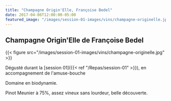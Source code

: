 ```yaml
---
title: "Champagne Origin'Elle, Françoise Bedel"
date: 2017-04-06T12:00:00-05:00
featured_image: "/images/session-01-images/vins/champagne-originelle.jpg"
---
```


Champagne Origin'Elle de Françoise Bedel
----------------------------------------

{{< figure src="/images/session-01-images/vins/champagne-originelle.jpg" >}}

Dégusté durant la [session 01]({{< ref "/Repas/session-01" >}}), en accompagnement de l'amuse-bouche

Domaine en biodynamie.

Pinot Meunier à 75%, assez vineux sans lourdeur, belle découverte.
